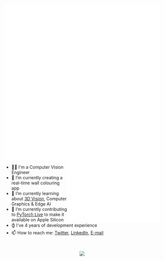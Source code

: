 <!-- <p align="center"><img src="https://github.com/aaronespasa/aaronespasa/blob/main/banner-animated-full-name.gif" /></p> -->

<img align="center" src="https://github.com/aaronespasa/aaronespasa/blob/main/header.svg" />

<br/>

<img align="right" src="https://github.com/aaronespasa/aaronespasa/blob/main/coffee.svg" width="300" height="200" />

<ul>
  <li>👨‍💻 I'm a Computer Vision Engineer</li>
  <li>🔭 I’m currently creating a real-time wall colouring app</li>
  <li>🌱 I’m currently learning about <a href="https://link.springer.com/book/10.1007/978-0-387-21779-6">3D Vision</a>, Computer Graphics & Edge AI</li>
  <li>👯 I’m currently contributing to <a href="https://github.com/pytorch/live">PyTorch Live</a> to make it available on Apple Silicon</li>
  <li>⌚️ I've 4 years of development experience</li>
  <li>📫 How to reach me: <a href="https://twitter.com/aaronespasa">Twitter</a>, <a href="https://www.linkedin.com/in/aaronespasa/">LinkedIn</a>, <a href="mailto:aaespasa@gmail.com?subject=[GitHub]%20Source%20Han%20Sans">E-mail</a></li>
</ul>

<br/>

<p align="center"><img height="180em" src="https://github-readme-stats.vercel.app/api?username=aaronespasa&show_icons=true&hide_border=true&&count_private=true&include_all_commits=true&theme=buefy" /></p>
